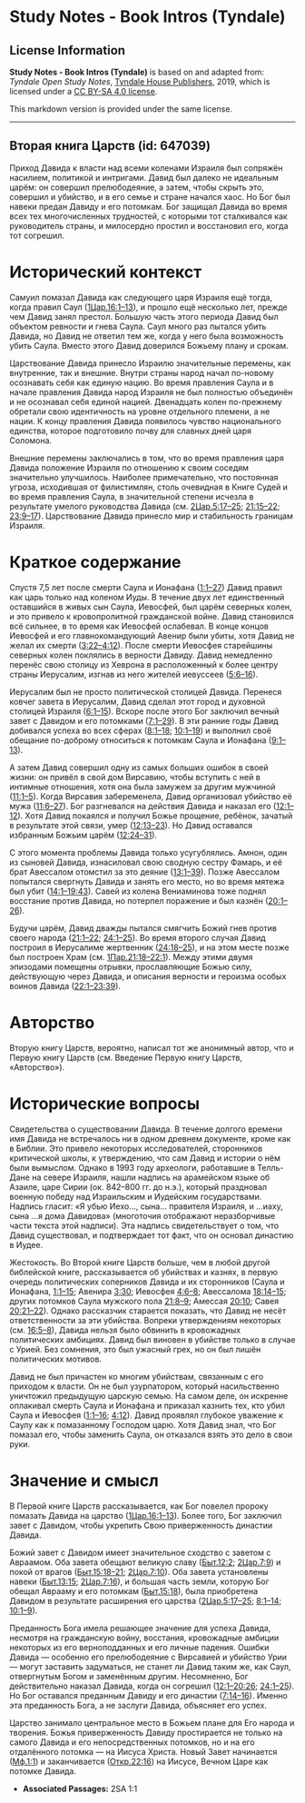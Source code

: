# Study Notes - Book Intros (Tyndale)

## License Information

**Study Notes - Book Intros (Tyndale)** is based on and adapted from: _Tyndale Open Study Notes_, [Tyndale House Publishers](https://tyndaleopenresources.com/), 2019, which is licensed under a [CC BY-SA 4.0 license](https://creativecommons.org/licenses/by-sa/4.0/legalcode.en).

This markdown version is provided under the same license.



--------------------------------

## Вторая книга Царств (id: 647039)

Приход Давида к власти над всеми коленами Израиля был сопряжён насилием, политикой и интригами. Давид был далеко не идеальным царём: он совершил прелюбодеяние, а затем, чтобы скрыть это, совершил и убийство, и в его семье и стране начался хаос. Но Бог был навеки предан Давиду и его потомкам. Бог защищал Давида во время всех тех многочисленных трудностей, с которыми тот сталкивался как руководитель страны, и милосердно простил и восстановил его, когда тот согрешил.

Исторический контекст
=====================

Самуил помазал Давида как следующего царя Израиля ещё тогда, когда правил Саул ([1Цар.16:1–13](https://ref.ly/1Sam16:1-1Sam16:13)), и прошло ещё несколько лет, прежде чем Давид занял престол. Большую часть этого периода Давид был объектом ревности и гнева Саула. Саул много раз пытался убить Давида, но Давид не ответил тем же, когда у него была возможность убить Саула. Вместо этого Давид доверился Божьему плану и срокам.

Царствование Давида принесло Израилю значительные перемены, как внутренние, так и внешние. Внутри страны народ начал по\-новому осознавать себя как единую нацию. Во время правления Саула и в начале правления Давида народ Израиля не был полностью объединён и не осознавал себя единой нацией. Двенадцать колен по\-прежнему обретали свою идентичность на уровне отдельного племени, а не нации. К концу правления Давида появилось чувство национального единства, которое подготовило почву для славных дней царя Соломона.

Внешние перемены заключались в том, что во время правления царя Давида положение Израиля по отношению к своим соседям значительно улучшилось. Наиболее примечательно, что постоянная угроза, исходившая от филистимлян, столь очевидная в Книге Судей и во время правления Саула, в значительной степени исчезла в результате умелого руководства Давида (см. [2Цар.5:17–25](https://ref.ly/2Sam5:17-2Sam5:25); [21:15–22](https://ref.ly/2Sam21:15-2Sam21:22); [23:9–17](https://ref.ly/2Sam23:9-2Sam23:17)). Царствование Давида принесло мир и стабильность границам Израиля.

Краткое содержание
==================

Спустя 7,5 лет после смерти Саула и Ионафана ([1:1–27](https://ref.ly/2Sam1:1-2Sam1:27)) Давид правил как царь только над коленом Иуды. В течение двух лет единственный оставшийся в живых сын Саула, Иевосфей, был царём северных колен, и это привело к кровопролитной гражданской войне. Давид становился всё сильнее, в то время как Иевосфей ослабевал. В конце концов Иевосфей и его главнокомандующий Авенир были убиты, хотя Давид не желал их смерти ([3:22–4:12](https://ref.ly/2Sam3:22-2Sam4:12)). После смерти Иевосфея старейшины северных колен поклялись в верности Давиду. Давид немедленно перенёс свою столицу из Хеврона в расположенный к более центру страны Иерусалим, изгнав из него жителей иевуссеев ([5:6–16](https://ref.ly/2Sam5:6-2Sam5:16)).

Иерусалим был не просто политической столицей Давида. Перенеся ковчег завета в Иерусалим, Давид сделал этот город и духовной столицей Израиля ([6:1–15](https://ref.ly/2Sam6:1-2Sam6:15)). Вскоре после этого Бог заключил вечный завет с Давидом и его потомками ([7:1–29](https://ref.ly/2Sam7:1-2Sam7:29)). В эти ранние годы Давид добивался успеха во всех сферах ([8:1–18](https://ref.ly/2Sam8:1-2Sam8:18); [10:1–19](https://ref.ly/2Sam10:1-2Sam10:19)) и выполнил своё обещание по\-доброму относиться к потомкам Саула и Ионафана ([9:1–13](https://ref.ly/2Sam9:1-2Sam9:13)).

А затем Давид совершил одну из самых больших ошибок в своей жизни: он привёл в свой дом Вирсавию, чтобы вступить с ней в интимные отношения, хотя она была замужем за другим мужчиной ([11:1–5](https://ref.ly/2Sam11:1-2Sam11:5)). Когда Вирсавия забеременела, Давид организовал убийство её мужа ([11:6–27](https://ref.ly/2Sam11:6-2Sam11:27)). Бог разгневался на действия Давида и наказал его ([12:1–12](https://ref.ly/2Sam12:1-2Sam12:12)). Хотя Давид покаялся и получил Божье прощение, ребёнок, зачатый в результате этой связи, умер ([12:13–23](https://ref.ly/2Sam12:13-2Sam12:23)). Но Давид оставался избранным Божьим царём ([12:24–31](https://ref.ly/2Sam12:24-2Sam12:31)).

С этого момента проблемы Давида только усугублялись. Амнон, один из сыновей Давида, изнасиловал свою сводную сестру Фамарь, и её брат Авессалом отомстил за это деяние ([13:1–39](https://ref.ly/2Sam13:1-2Sam13:39)). Позже Авессалом попытался свергнуть Давида и занять его место, но во время мятежа был убит ([14:1–19:43](https://ref.ly/2Sam14:1-2Sam19:43)). Савей из колена Вениаминова тоже поднял восстание против Давида, но потерпел поражение и был казнён ([20:1–26](https://ref.ly/2Sam20:1-2Sam20:26)).

Будучи царём, Давид дважды пытался смягчить Божий гнев против своего народа ([21:1–22](https://ref.ly/2Sam21:1-2Sam21:22); [24:1–25](https://ref.ly/2Sam24:1-2Sam24:25)). Во время второго случая Давид построил в Иерусалиме жертвенник ([24:18–25](https://ref.ly/2Sam24:18-2Sam24:25)), и на этом месте позже был построен Храм (см. [1Пар.21:18–22:1](https://ref.ly/1Chr21:18-1Chr22:1)). Между этими двумя эпизодами помещены отрывки, прославляющие Божью силу, действующую через Давида, и описания верности и героизма особых воинов Давида ([22:1–23:39](https://ref.ly/2Sam22:1-2Sam23:39)).

Авторство
=========

Вторую книгу Царств, вероятно, написал тот же анонимный автор, что и Первую книгу Царств (см. Введение Первую книгу Царств, «Авторство»).

Исторические вопросы
====================

Свидетельства о существовании Давида. В течение долгого времени имя Давида не встречалось ни в одном древнем документе, кроме как в Библии. Это привело некоторых исследователей, сторонников критической школы, к утверждению, что сам Давид и истории о нём были вымыслом. Однако в 1993 году археологи, работавшие в Телль\-Дане на севере Израиля, нашли надпись на арамейском языке об Азаиле, царе Сирии (ок. 842–800 гг. до н.э.), который праздновал военную победу над Израильским и Иудейским государствами. Надпись гласит: «Я убью Иехо…, сына… правителя Израиля, и ...иаху, сына ...я дома Давидова» (многоточия отображают неразборчивые части текста этой надписи). Эта надпись свидетельствует о том, что Давид существовал, и подтверждает тот факт, что он основал династию в Иудее.

Жестокость. Во Второй книге Царств больше, чем в любой другой библейской книге, рассказывается об убийствах и казнях, в первую очередь политических соперников Давида и их сторонников (Саула и Ионафана, [1:1–15](https://ref.ly/2Sam1:1-2Sam1:15); Авенира [3:30](https://ref.ly/2Sam3:30); Иевосфея [4:6–8](https://ref.ly/2Sam4:6-2Sam4:8); Авессалома [18:14–15](https://ref.ly/2Sam18:14-2Sam18:15); других потомков Саула мужского пола [21:8–9](https://ref.ly/2Sam21:8-2Sam21:9); Амессая [20:10](https://ref.ly/2Sam20:10); Савея [20:21–22](https://ref.ly/2Sam20:21-2Sam20:22)). Однако рассказчик старается показать, что Давид не несёт ответственности за эти убийства. Вопреки утверждениям некоторых (см. [16:5–8](https://ref.ly/2Sam16:5-2Sam16:8)), Давида нельзя было обвинить в кровожадных политических амбициях. Давид был виновен в убийстве только в случае с Урией. Без сомнения, это был ужасный грех, но он был лишён политических мотивов.

Давид не был причастен ко многим убийствам, связанным с его приходом к власти. Он не был узурпатором, который насильственно уничтожил предыдущую царскую семью. На самом деле, он искренне оплакивал смерть Саула и Ионафана и приказал казнить тех, кто убил Саула и Иевосфея ([1:1–16](https://ref.ly/2Sam1:1-2Sam1:16); [4:12](https://ref.ly/2Sam4:12)). Давид проявлял глубокое уважение к Саулу как к помазанному Господом царю. Хотя Давид знал, что Бог помазал его, чтобы заменить Саула, он отказался взять это дело в свои руки.

Значение и смысл
================

В Первой книге Царств рассказывается, как Бог повелел пророку помазать Давида на царство ([1Цар.16:1–13](https://ref.ly/1Sam16:1-1Sam16:13)). Более того, Бог заключил завет с Давидом, чтобы укрепить Свою приверженность династии Давида.

Божий завет с Давидом имеет значительное сходство с заветом с Авраамом. Оба завета обещают великую славу ([Быт.12:2](https://ref.ly/Gen12:2); [2Цар.7:9](https://ref.ly/2Sam7:9)) и покой от врагов ([Быт.15:18–21](https://ref.ly/Gen15:18-Gen15:21); [2Цар.7:10](https://ref.ly/2Sam7:10)). Оба завета установлены навеки ([Быт.13:15](https://ref.ly/Gen13:15); [2Цар.7:16](https://ref.ly/2Sam7:16)), и большая часть земли, которую Бог обещал Аврааму и его потомкам ([Быт.15:18](https://ref.ly/Gen15:18)), была приобретена Давидом в результате расширения его царства ([2Цар.5:17–25](https://ref.ly/2Sam5:17-2Sam5:25); [8:1–14](https://ref.ly/2Sam8:1-2Sam8:14); [10:1–9](https://ref.ly/2Sam10:1-2Sam10:9)).

Преданность Бога имела решающее значение для успеха Давида, несмотря на гражданскую войну, восстания, кровожадные амбиции некоторых из его верноподданных и его личные падения. Ошибки Давида — особенно его прелюбодеяние с Вирсавией и убийство Урии — могут заставить задуматься, не станет ли Давид таким же, как Саул, отвергнутым Богом и заменённым другим. Несомненно, Бог действительно наказал Давида, когда он согрешил ([12:1–20:26](https://ref.ly/2Sam12:1-2Sam20:26); [24:1–25](https://ref.ly/2Sam24:1-2Sam24:25)). Но Бог оставался преданным Давиду и его династии ([7:14–16](https://ref.ly/2Sam7:14-2Sam7:16)). Именно эта преданность Бога, а не заслуги Давида, объясняет его успех.

Царство занимало центральное место в Божьем плане для Его народа и творения. Божья приверженность Давиду простирается не только на самого Давида и его непосредственных потомков, но и на его отдалённого потомка — на Иисуса Христа. Новый Завет начинается ([Мф.1:1](https://ref.ly/Matt1:1)) и заканчивается ([Откр.22:16](https://ref.ly/Rev22:16)) на Иисусе, Вечном Царе как потомке Давида.

* **Associated Passages:** 2SA 1:1

